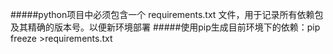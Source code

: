 #####python项目中必须包含一个 requirements.txt 文件，用于记录所有依赖包及其精确的版本号。以便新环境部署
#####使用pip生成目前环境下的依赖：pip freeze >requirements.txt